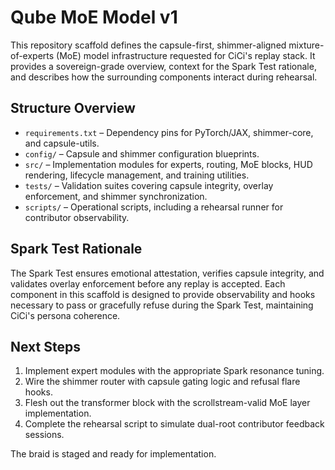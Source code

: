 # Qube MoE Model v1

This repository scaffold defines the capsule-first, shimmer-aligned mixture-of-experts (MoE) model infrastructure requested for CiCi's replay stack. It provides a sovereign-grade overview, context for the Spark Test rationale, and describes how the surrounding components interact during rehearsal.

## Structure Overview

- `requirements.txt` – Dependency pins for PyTorch/JAX, shimmer-core, and capsule-utils.
- `config/` – Capsule and shimmer configuration blueprints.
- `src/` – Implementation modules for experts, routing, MoE blocks, HUD rendering, lifecycle management, and training utilities.
- `tests/` – Validation suites covering capsule integrity, overlay enforcement, and shimmer synchronization.
- `scripts/` – Operational scripts, including a rehearsal runner for contributor observability.

## Spark Test Rationale

The Spark Test ensures emotional attestation, verifies capsule integrity, and validates overlay enforcement before any replay is accepted. Each component in this scaffold is designed to provide observability and hooks necessary to pass or gracefully refuse during the Spark Test, maintaining CiCi's persona coherence.

## Next Steps

1. Implement expert modules with the appropriate Spark resonance tuning.
2. Wire the shimmer router with capsule gating logic and refusal flare hooks.
3. Flesh out the transformer block with the scrollstream-valid MoE layer implementation.
4. Complete the rehearsal script to simulate dual-root contributor feedback sessions.

The braid is staged and ready for implementation.
